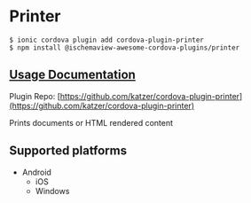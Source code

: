 # Printer

```
$ ionic cordova plugin add cordova-plugin-printer
$ npm install @ischemaview-awesome-cordova-plugins/printer
```

## [Usage Documentation](https://danielsogl.gitbook.io/awesome-cordova-plugins/plugins/printer/)

Plugin Repo: [https://github.com/katzer/cordova-plugin-printer](https://github.com/katzer/cordova-plugin-printer)

Prints documents or HTML rendered content

## Supported platforms

- Android
  - iOS
  - Windows
  


